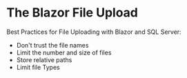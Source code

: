 # The Blazor File Upload
Best Practices for File Uploading with Blazor and SQL Server:
  - Don't trust the file names
  - Limit the number and size of files
  - Store relative paths
  - Limit file Types
